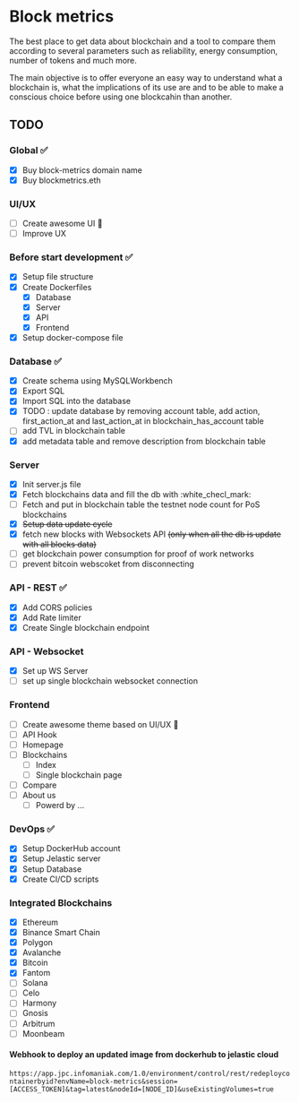 # Block metrics

The best place to get data about blockchain and a tool to compare them according to several parameters such as reliability, energy consumption, number of tokens and much more.

The main objective is to offer everyone an easy way to understand what a blockchain is, what the implications of its use are and to be able to make a conscious choice before using one blockcahin than another.

## TODO

### Global :white_check_mark:

-   [x] Buy block-metrics domain name
-   [x] Buy blockmetrics.eth

### UI/UX

-   [ ] Create awesome UI :construction:
-   [ ] Improve UX

### Before start development :white_check_mark:

-   [x] Setup file structure
-   [x] Create Dockerfiles
    -   [x] Database
    -   [x] Server
    -   [x] API
    -   [x] Frontend
-   [x] Setup docker-compose file

### Database :white_check_mark:

-   [x] Create schema using MySQLWorkbench
-   [x] Export SQL
-   [x] Import SQL into the database
-   [x] TODO : update database by removing account table, add action, first_action_at and last_action_at in blockchain_has_account table
-   [ ] add TVL in blockchain table
-   [x] add metadata table and remove description from blockchain table

### Server

-   [x] Init server.js file
-   [x] Fetch blockchains data and fill the db with :white_checl_mark:
-   [ ] Fetch and put in blockchain table the testnet node count for PoS blockchains
-   [x] ~~Setup data update cycle~~
-   [x] fetch new blocks with Websockets API ~~(only when all the db is update with all blocks data)~~
-   [ ] get blockchain power consumption for proof of work networks
-   [ ] prevent bitcoin webscoket from disconnecting

### API - REST :white_check_mark:

-   [x] Add CORS policies
-   [x] Add Rate limiter
-   [x] Create Single blockchain endpoint

### API - Websocket

-   [x] Set up WS Server
-   [ ] set up single blockchain websocket connection

### Frontend

-   [ ] Create awesome theme based on UI/UX :construction:
-   [ ] API Hook
-   [ ] Homepage
-   [ ] Blockchains
    -   [ ] Index
    -   [ ] Single blockchain page
-   [ ] Compare
-   [ ] About us
    -   [ ] Powerd by ...

### DevOps :white_check_mark:

-   [x] Setup DockerHub account
-   [x] Setup Jelastic server
-   [x] Setup Database
-   [x] Create CI/CD scripts

### Integrated Blockchains

-   [x] Ethereum
-   [x] Binance Smart Chain
-   [x] Polygon
-   [x] Avalanche
-   [x] Bitcoin
-   [x] Fantom
-   [ ] Solana
-   [ ] Celo
-   [ ] Harmony
-   [ ] Gnosis
-   [ ] Arbitrum
-   [ ] Moonbeam

#### Webhook to deploy an updated image from dockerhub to jelastic cloud

`https://app.jpc.infomaniak.com/1.0/environment/control/rest/redeploycontainerbyid?envName=block-metrics&session=[ACCESS_TOKEN]&tag=latest&nodeId=[NODE_ID]&useExistingVolumes=true`
